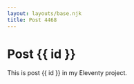 ```yaml
---
layout: layouts/base.njk
title: Post 4468
---
```


# Post {{ id }}

This is post {{ id }} in my Eleventy project.
